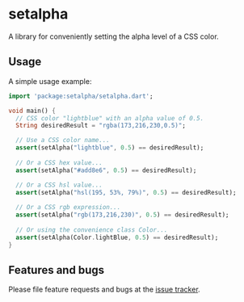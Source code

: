 # setalpha

A library for conveniently setting the alpha level of a CSS color.

## Usage

A simple usage example:  

```dart
import 'package:setalpha/setalpha.dart';

void main() {
  // CSS color "lightblue" with an alpha value of 0.5.
  String desiredResult = "rgba(173,216,230,0.5)";

  // Use a CSS color name...
  assert(setAlpha("lightblue", 0.5) == desiredResult);
  
  // Or a CSS hex value...
  assert(setAlpha("#add8e6", 0.5) == desiredResult);

  // Or a CSS hsl value...
  assert(setAlpha("hsl(195, 53%, 79%)", 0.5) == desiredResult);
  
  // Or a CSS rgb expression...
  assert(setAlpha("rgb(173,216,230)", 0.5) == desiredResult);
  
  // Or using the convenience class Color...
  assert(setAlpha(Color.lightBlue, 0.5) == desiredResult);
}
```

## Features and bugs

Please file feature requests and bugs at the [issue tracker][tracker].

[tracker]: https://bitbucket.org/ram6ler/setalpha/issues
